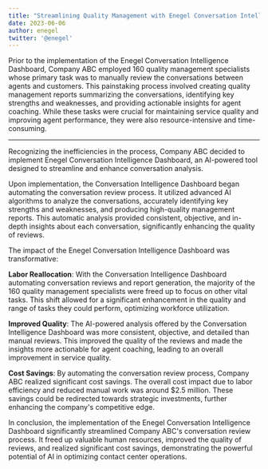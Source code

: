 ```yaml
---
title: "Streamlining Quality Management with Enegel Conversation Intelligence Dashboard"
date: 2023-06-06
author: enegel
twitter: '@enegel'
---
```


Prior to the implementation of the Enegel Conversation Intelligence Dashboard, Company ABC employed 160 quality management specialists whose primary task was to manually review the conversations between agents and customers. This painstaking process involved creating quality management reports summarizing the conversations, identifying key strengths and weaknesses, and providing actionable insights for agent coaching. While these tasks were crucial for maintaining service quality and improving agent performance, they were also resource-intensive and time-consuming.

---

Recognizing the inefficiencies in the process, Company ABC decided to implement Enegel Conversation Intelligence Dashboard, an AI-powered tool designed to streamline and enhance conversation analysis.

Upon implementation, the Conversation Intelligence Dashboard began automating the conversation review process. It utilized advanced AI algorithms to analyze the conversations, accurately identifying key strengths and weaknesses, and producing high-quality management reports. This automatic analysis provided consistent, objective, and in-depth insights about each conversation, significantly enhancing the quality of reviews.

The impact of the Enegel Conversation Intelligence Dashboard was transformative:

**Labor Reallocation**: With the Conversation Intelligence Dashboard automating conversation reviews and report generation, the majority of the 160 quality management specialists were freed up to focus on other vital tasks. This shift allowed for a significant enhancement in the quality and range of tasks they could perform, optimizing workforce utilization.

**Improved Quality**: The AI-powered analysis offered by the Conversation Intelligence Dashboard was more consistent, objective, and detailed than manual reviews. This improved the quality of the reviews and made the insights more actionable for agent coaching, leading to an overall improvement in service quality.

**Cost Savings**: By automating the conversation review process, Company ABC realized significant cost savings. The overall cost impact due to labor efficiency and reduced manual work was around $2.5 million. These savings could be redirected towards strategic investments, further enhancing the company's competitive edge.

In conclusion, the implementation of the Enegel Conversation Intelligence Dashboard significantly streamlined Company ABC's conversation review process. It freed up valuable human resources, improved the quality of reviews, and realized significant cost savings, demonstrating the powerful potential of AI in optimizing contact center operations.